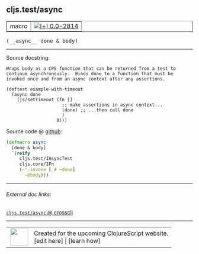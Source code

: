 ## cljs.test/async



 <table border="1">
<tr>
<td>macro</td>
<td><a href="https://github.com/cljsinfo/cljs-api-docs/tree/0.0-2814"><img valign="middle" alt="[+] 0.0-2814" title="Added in 0.0-2814" src="https://img.shields.io/badge/+-0.0--2814-lightgrey.svg"></a> </td>
</tr>
</table>


 <samp>
(__async__ done & body)<br>
</samp>

---





Source docstring:

```
Wraps body as a CPS function that can be returned from a test to
continue asynchronously.  Binds done to a function that must be
invoked once and from an async context after any assertions.

(deftest example-with-timeout
  (async done
    (js/setTimeout (fn []
                     ;; make assertions in async context...
                     (done) ;; ...then call done
                     )
                   0)))
```


Source code @ [github](https://github.com/clojure/clojurescript/blob/r3208/src/clj/cljs/test.clj#L222-L239):

```clj
(defmacro async
  [done & body]
  `(reify
     cljs.test/IAsyncTest
     cljs.core/IFn
     (~'-invoke [_# ~done]
       ~@body)))
```

<!--
Repo - tag - source tree - lines:

 <pre>
clojurescript @ r3208
└── src
    └── clj
        └── cljs
            └── <ins>[test.clj:222-239](https://github.com/clojure/clojurescript/blob/r3208/src/clj/cljs/test.clj#L222-L239)</ins>
</pre>

-->

---



###### External doc links:

[`cljs.test/async` @ crossclj](http://crossclj.info/fun/cljs.test/async.html)<br>

---

 <table>
<tr><td>
<img valign="middle" align="right" width="48px" src="http://i.imgur.com/Hi20huC.png">
</td><td>
Created for the upcoming ClojureScript website.<br>
[edit here] | [learn how]
</td></tr></table>

[edit here]:https://github.com/cljsinfo/cljs-api-docs/blob/master/cljsdoc/cljs.test/async.cljsdoc
[learn how]:https://github.com/cljsinfo/cljs-api-docs/wiki/cljsdoc-files

<!--

This information was too distracting to show to readers, but I'll leave it
commented here since it is helpful to:

- pretty-print the data used to generate this document
- and show how to retrieve that data



The API data for this symbol:

```clj
{:ns "cljs.test",
 :name "async",
 :signature ["[done & body]"],
 :history [["+" "0.0-2814"]],
 :type "macro",
 :full-name-encode "cljs.test/async",
 :source {:code "(defmacro async\n  [done & body]\n  `(reify\n     cljs.test/IAsyncTest\n     cljs.core/IFn\n     (~'-invoke [_# ~done]\n       ~@body)))",
          :title "Source code",
          :repo "clojurescript",
          :tag "r3208",
          :filename "src/clj/cljs/test.clj",
          :lines [222 239]},
 :full-name "cljs.test/async",
 :docstring "Wraps body as a CPS function that can be returned from a test to\ncontinue asynchronously.  Binds done to a function that must be\ninvoked once and from an async context after any assertions.\n\n(deftest example-with-timeout\n  (async done\n    (js/setTimeout (fn []\n                     ;; make assertions in async context...\n                     (done) ;; ...then call done\n                     )\n                   0)))"}

```

Retrieve the API data for this symbol:

```clj
;; from Clojure REPL
(require '[clojure.edn :as edn])
(-> (slurp "https://raw.githubusercontent.com/cljsinfo/cljs-api-docs/catalog/cljs-api.edn")
    (edn/read-string)
    (get-in [:symbols "cljs.test/async"]))
```

-->
